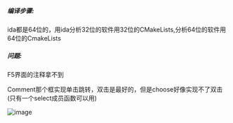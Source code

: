 ##### 编译步骤:  


ida都是64位的，用ida分析32位的软件用32位的CMakeLists,分析64位的软件用64位的CmakeLists





##### 问题: 

F5界面的注释拿不到

Comment那个框实现单击跳转，双击是最好的，但是choose好像实现不了双击(只有一个select成员函数可以用)



![image](https://github.com/helloobaby/ida-comment-view/blob/master/demonstrate.gif)

